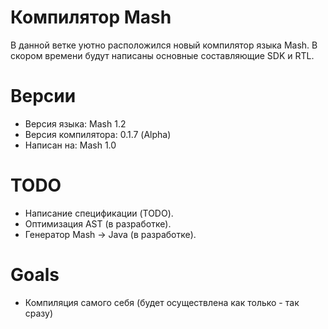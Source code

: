 # Компилятор Mash
В данной ветке уютно расположился новый компилятор языка Mash.
В скором времени будут написаны основные составляющие SDK и RTL.

# Версии
- Версия языка: Mash 1.2
- Версия компилятора: 0.1.7 (Alpha)
- Написан на: Mash 1.0

# TODO
- Написание спецификации (TODO).
- Оптимизация AST (в разработке).
- Генератор Mash -> Java (в разработке).

# Goals
- Компиляция самого себя (будет осуществлена как только - так сразу)
